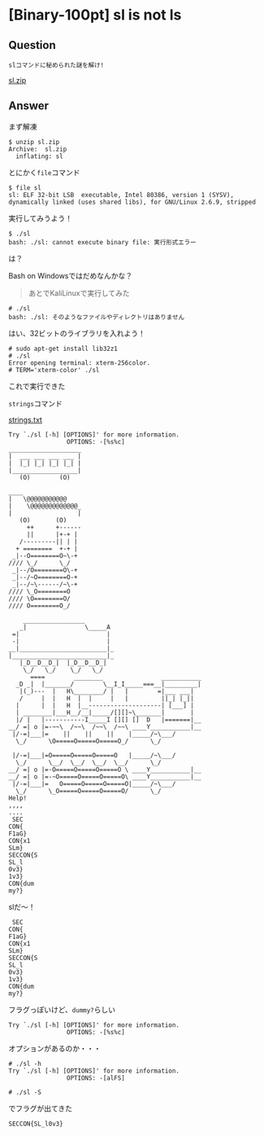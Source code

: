 # [Binary-100pt] sl is not ls

## Question

```plane
slコマンドに秘められた謎を解け!
```

[sl.zip](sl.zip)

## Answer

まず解凍

```plane
$ unzip sl.zip
Archive:  sl.zip
  inflating: sl
```

とにかく`file`コマンド

```plane
$ file sl
sl: ELF 32-bit LSB  executable, Intel 80386, version 1 (SYSV), dynamically linked (uses shared libs), for GNU/Linux 2.6.9, stripped
```

実行してみうよう！

```plane
$ ./sl
bash: ./sl: cannot execute binary file: 実行形式エラー
```

は？

Bash on Windowsではだめなんかな？

>あとでKaliLinuxで実行してみた

```plane
# ./sl
bash: ./sl: そのようなファイルやディレクトリはありません
```

はい、32ビットのライブラリを入れよう！

```plane
# sudo apt-get install lib32z1
# ./sl
Error opening terminal: xterm-256color.
# TERM='xterm-color' ./sl
```

これで実行できた

`strings`コマンド

[strings.txt](strings.txt)

```plane
Try `./sl [-h] [OPTIONS]' for more information.
                OPTIONS: -[%s%c]
____________________ 
|  ___ ___ ___ ___ | 
|  |_| |_| |_| |_| | 
|__________________| 
   (O)        (O)    
                     
____                 
|   \@@@@@@@@@@@     
|    \@@@@@@@@@@@@@_ 
|                  | 
   (O)       (O)     
     ++      +------ 
     ||      |+-+ |  
   /---------|| | |  
  + ========  +-+ |  
 _|--O========O~\-+  
//// \_/      \_/    
 _|--/O========O\-+  
 _|--/~O========O-+  
 _|--/~\------/~\-+  
//// \_O========O    
//// \O========O/    
//// O========O_/    
                              
    _________________         
   _|                \_____A  
 =|                        |  
 -|                        |  
__|________________________|_ 
|__________________________|_ 
   |_D__D__D_|  |_D__D__D_|   
    \_/   \_/    \_/   \_/    
      ====        ________                ___________ 
  _D _|  |_______/        \__I_I_____===__|_________| 
   |(_)---  |   H\________/ |   |        =|___ ___|   
   /     |  |   H  |  |     |   |         ||_| |_||   
  |      |  |   H  |__--------------------| [___] |   
  | ________|___H__/__|_____/[][]~\_______|       |   
  |/ |   |-----------I_____I [][] []  D   |=======|__ 
__/ =| o |=-~~\  /~~\  /~~\  /~~\ ____Y___________|__ 
 |/-=|___|=    ||    ||    ||    |_____/~\___/        
  \_/      \O=====O=====O=====O_/      \_/            
                                                      
 |/-=|___|=O=====O=====O=====O   |_____/~\___/        
  \_/      \__/  \__/  \__/  \__/      \_/            
__/ =| o |=-O=====O=====O=====O \ ____Y___________|__ 
__/ =| o |=-~O=====O=====O=====O\ ____Y___________|__ 
 |/-=|___|=   O=====O=====O=====O|_____/~\___/        
  \_/      \_O=====O=====O=====O/      \_/            
Help!
,,,,
....
 SEC
CON{
F1aG}
CON{x1
SLm}
SECCON{S
SL_l
0v3}
1v3}
CON{dum
my?}
```

slだ～！

```plane
 SEC
CON{
F1aG}
CON{x1
SLm}
SECCON{S
SL_l
0v3}
1v3}
CON{dum
my?}
```

フラグっぽいけど、`dummy?`らしい

```plane
Try `./sl [-h] [OPTIONS]' for more information.
                OPTIONS: -[%s%c]
```

オプションがあるのか・・・


```plane
# ./sl -h
Try `./sl [-h] [OPTIONS]' for more information.
                OPTIONS: -[alFS]
```

```plane
# ./sl -S
```

でフラグが出てきた

`SECCON{SL_l0v3}`
